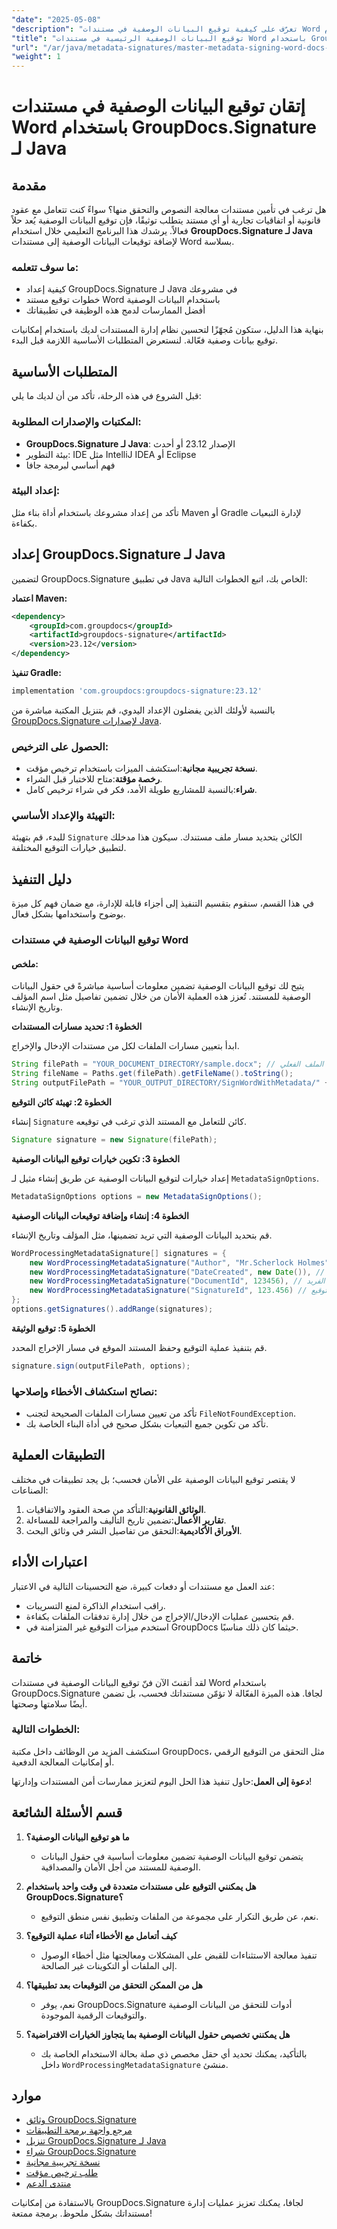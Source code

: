 ```yaml
---
"date": "2025-05-08"
"description": "تعرّف على كيفية توقيع البيانات الوصفية في مستندات Word بأمان وفعالية باستخدام GroupDocs.Signature لـ Java. عزّز مصداقية المستندات وأمانها."
"title": "توقيع البيانات الوصفية الرئيسية في مستندات Word باستخدام GroupDocs.Signature لـ Java"
"url": "/ar/java/metadata-signatures/master-metadata-signing-word-docs-groupdocs-signature-java/"
"weight": 1
---
```


# إتقان توقيع البيانات الوصفية في مستندات Word باستخدام GroupDocs.Signature لـ Java

## مقدمة

هل ترغب في تأمين مستندات معالجة النصوص والتحقق منها؟ سواءً كنت تتعامل مع عقود قانونية أو اتفاقيات تجارية أو أي مستند يتطلب توثيقًا، فإن توقيع البيانات الوصفية يُعد حلاً فعالاً. يرشدك هذا البرنامج التعليمي خلال استخدام **GroupDocs.Signature لـ Java** لإضافة توقيعات البيانات الوصفية إلى مستندات Word بسلاسة.

### ما سوف تتعلمه:
- كيفية إعداد GroupDocs.Signature لـ Java في مشروعك
- خطوات توقيع مستند Word باستخدام البيانات الوصفية
- أفضل الممارسات لدمج هذه الوظيفة في تطبيقاتك

بنهاية هذا الدليل، ستكون مُجهّزًا لتحسين نظام إدارة المستندات لديك باستخدام إمكانيات توقيع بيانات وصفية فعّالة. لنستعرض المتطلبات الأساسية اللازمة قبل البدء.

## المتطلبات الأساسية

قبل الشروع في هذه الرحلة، تأكد من أن لديك ما يلي:

### المكتبات والإصدارات المطلوبة:
- **GroupDocs.Signature لـ Java**: الإصدار 23.12 أو أحدث
- بيئة التطوير: IDE مثل IntelliJ IDEA أو Eclipse
- فهم أساسي لبرمجة جافا

### إعداد البيئة:
تأكد من إعداد مشروعك باستخدام أداة بناء مثل Maven أو Gradle لإدارة التبعيات بكفاءة.

## إعداد GroupDocs.Signature لـ Java

لتضمين GroupDocs.Signature في تطبيق Java الخاص بك، اتبع الخطوات التالية:

**اعتماد Maven:**
```xml
<dependency>
    <groupId>com.groupdocs</groupId>
    <artifactId>groupdocs-signature</artifactId>
    <version>23.12</version>
</dependency>
```

**تنفيذ Gradle:**
```gradle
implementation 'com.groupdocs:groupdocs-signature:23.12'
```

بالنسبة لأولئك الذين يفضلون الإعداد اليدوي، قم بتنزيل المكتبة مباشرة من [GroupDocs.Signature لإصدارات Java](https://releases.groupdocs.com/signature/java/).

### الحصول على الترخيص:
- **نسخة تجريبية مجانية**:استكشف الميزات باستخدام ترخيص مؤقت.
- **رخصة مؤقتة**:متاح للاختبار قبل الشراء.
- **شراء**:بالنسبة للمشاريع طويلة الأمد، فكر في شراء ترخيص كامل.

### التهيئة والإعداد الأساسي:

للبدء، قم بتهيئة `Signature` الكائن بتحديد مسار ملف مستندك. سيكون هذا مدخلك لتطبيق خيارات التوقيع المختلفة.

## دليل التنفيذ

في هذا القسم، سنقوم بتقسيم التنفيذ إلى أجزاء قابلة للإدارة، مع ضمان فهم كل ميزة بوضوح واستخدامها بشكل فعال.

### توقيع البيانات الوصفية في مستندات Word

#### ملخص:
يتيح لك توقيع البيانات الوصفية تضمين معلومات أساسية مباشرةً في حقول البيانات الوصفية للمستند. تُعزز هذه العملية الأمان من خلال تضمين تفاصيل مثل اسم المؤلف وتاريخ الإنشاء.

**الخطوة 1: تحديد مسارات المستندات**

ابدأ بتعيين مسارات الملفات لكل من مستندات الإدخال والإخراج.
```java
String filePath = "YOUR_DOCUMENT_DIRECTORY/sample.docx"; // التحديث باستخدام مسار الملف الفعلي
String fileName = Paths.get(filePath).getFileName().toString();
String outputFilePath = "YOUR_OUTPUT_DIRECTORY/SignWordWithMetadata/" + fileName;
```

**الخطوة 2: تهيئة كائن التوقيع**

إنشاء `Signature` كائن للتعامل مع المستند الذي ترغب في توقيعه.
```java
Signature signature = new Signature(filePath);
```

**الخطوة 3: تكوين خيارات توقيع البيانات الوصفية**

إعداد خيارات لتوقيع البيانات الوصفية عن طريق إنشاء مثيل لـ `MetadataSignOptions`.
```java
MetadataSignOptions options = new MetadataSignOptions();
```

**الخطوة 4: إنشاء وإضافة توقيعات البيانات الوصفية**

قم بتحديد البيانات الوصفية التي تريد تضمينها، مثل المؤلف وتاريخ الإنشاء.
```java
WordProcessingMetadataSignature[] signatures = {
    new WordProcessingMetadataSignature("Author", "Mr.Scherlock Holmes"), // تعيين المؤلف
    new WordProcessingMetadataSignature("DateCreated", new Date()), // تعيين تاريخ الإنشاء
    new WordProcessingMetadataSignature("DocumentId", 123456), // معرف المستند الفريد
    new WordProcessingMetadataSignature("SignatureId", 123.456) // معرف التوقيع
};
options.getSignatures().addRange(signatures);
```

**الخطوة 5: توقيع الوثيقة**

قم بتنفيذ عملية التوقيع وحفظ المستند الموقع في مسار الإخراج المحدد.
```java
signature.sign(outputFilePath, options);
```

### نصائح استكشاف الأخطاء وإصلاحها:
- تأكد من تعيين مسارات الملفات الصحيحة لتجنب `FileNotFoundException`.
- تأكد من تكوين جميع التبعيات بشكل صحيح في أداة البناء الخاصة بك.

## التطبيقات العملية

لا يقتصر توقيع البيانات الوصفية على الأمان فحسب؛ بل يجد تطبيقات في مختلف الصناعات:

1. **الوثائق القانونية**:التأكد من صحة العقود والاتفاقيات.
2. **تقارير الأعمال**:تضمين تاريخ التأليف والمراجعة للمساءلة.
3. **الأوراق الأكاديمية**:التحقق من تفاصيل النشر في وثائق البحث.

## اعتبارات الأداء

عند العمل مع مستندات أو دفعات كبيرة، ضع التحسينات التالية في الاعتبار:
- راقب استخدام الذاكرة لمنع التسريبات.
- قم بتحسين عمليات الإدخال/الإخراج من خلال إدارة تدفقات الملفات بكفاءة.
- استخدم ميزات التوقيع غير المتزامنة في GroupDocs حيثما كان ذلك مناسبًا.

## خاتمة

لقد أتقنتَ الآن فنّ توقيع البيانات الوصفية في مستندات Word باستخدام GroupDocs.Signature لجافا. هذه الميزة الفعّالة لا تؤمّن مستنداتك فحسب، بل تضمن أيضًا سلامتها وصحتها.

### الخطوات التالية:
استكشف المزيد من الوظائف داخل مكتبة GroupDocs، مثل التحقق من التوقيع الرقمي أو إمكانيات المعالجة الدفعية.

**دعوة إلى العمل**:حاول تنفيذ هذا الحل اليوم لتعزيز ممارسات أمن المستندات وإدارتها!

## قسم الأسئلة الشائعة

1. **ما هو توقيع البيانات الوصفية؟**
   - يتضمن توقيع البيانات الوصفية تضمين معلومات أساسية في حقول البيانات الوصفية للمستند من أجل الأمان والمصداقية.

2. **هل يمكنني التوقيع على مستندات متعددة في وقت واحد باستخدام GroupDocs.Signature؟**
   - نعم، عن طريق التكرار على مجموعة من الملفات وتطبيق نفس منطق التوقيع.

3. **كيف أتعامل مع الأخطاء أثناء عملية التوقيع؟**
   - تنفيذ معالجة الاستثناءات للقبض على المشكلات ومعالجتها مثل أخطاء الوصول إلى الملفات أو التكوينات غير الصالحة.

4. **هل من الممكن التحقق من التوقيعات بعد تطبيقها؟**
   - نعم، يوفر GroupDocs.Signature أدوات للتحقق من البيانات الوصفية والتوقيعات الرقمية الموجودة.

5. **هل يمكنني تخصيص حقول البيانات الوصفية بما يتجاوز الخيارات الافتراضية؟**
   - بالتأكيد، يمكنك تحديد أي حقل مخصص ذي صلة بحالة الاستخدام الخاصة بك داخل `WordProcessingMetadataSignature` منشئ.

## موارد
- [وثائق GroupDocs.Signature](https://docs.groupdocs.com/signature/java/)
- [مرجع واجهة برمجة التطبيقات](https://reference.groupdocs.com/signature/java/)
- [تنزيل GroupDocs.Signature لـ Java](https://releases.groupdocs.com/signature/java/)
- [شراء GroupDocs.Signature](https://purchase.groupdocs.com/buy)
- [نسخة تجريبية مجانية](https://releases.groupdocs.com/signature/java/)
- [طلب ترخيص مؤقت](https://purchase.groupdocs.com/temporary-license/)
- [منتدى الدعم](https://forum.groupdocs.com/c/signature/)

بالاستفادة من إمكانيات GroupDocs.Signature لجافا، يمكنك تعزيز عمليات إدارة مستنداتك بشكل ملحوظ. برمجة ممتعة!